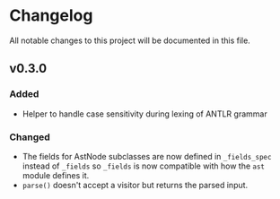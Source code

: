 # Changelog

All notable changes to this project will be documented in this file.

## v0.3.0

### Added

- Helper to handle case sensitivity during lexing of ANTLR grammar

### Changed

- The fields for AstNode subclasses are now defined in `_fields_spec` instead of `_fields` so `_fields` is now compatible with how the `ast` module defines it.
- `parse()` doesn't accept a visitor but returns the parsed input.
